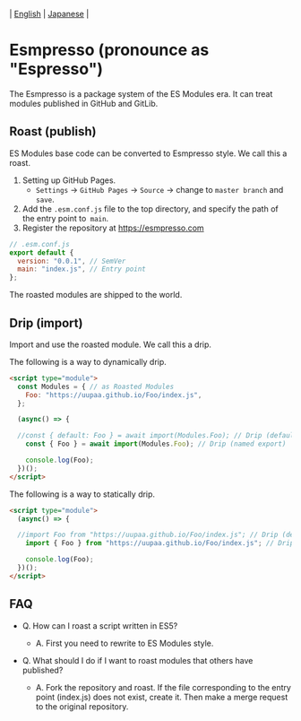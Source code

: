 | [English](README.md) | [Japanese](README.ja.md) |

# Esmpresso (pronounce as "Espresso")

The Esmpresso is a package system of the ES Modules era.
It can treat modules published in GitHub and GitLib.

## Roast (publish)

ES Modules base code can be converted to Esmpresso style. We call this a roast.

1. Setting up GitHub Pages.
    - `Settings` -> `GitHub Pages` -> `Source` -> change to `master branch` and `save`.
2. Add the `.esm.conf.js` file to the top directory, and specify the path of the entry point to` main`.
3. Register the repository at https://esmpresso.com

```js
// .esm.conf.js
export default {
  version: "0.0.1", // SemVer
  main: "index.js", // Entry point
};
```

The roasted modules are shipped to the world.

## Drip (import)

Import and use the roasted module. We call this a drip.

The following is a way to dynamically drip.

```html
<script type="module">
  const Modules = { // as Roasted Modules
    Foo: "https://uupaa.github.io/Foo/index.js",
  };

  (async() => {

  //const { default: Foo } = await import(Modules.Foo); // Drip (default export)
    const { Foo } = await import(Modules.Foo); // Drip (named export)

    console.log(Foo);
  })();
</script>
```

The following is a way to statically drip.

```html
<script type="module">
  (async() => {

  //import Foo from "https://uupaa.github.io/Foo/index.js"; // Drip (default export)
    import { Foo } from "https://uupaa.github.io/Foo/index.js"; // Drip (named export)

    console.log(Foo);
  })();
</script>
```

## FAQ

- Q. How can I roast a script written in ES5?
    - A. First you need to rewrite to ES Modules style.

- Q. What should I do if I want to roast modules that others have published?
    - A. Fork the repository and roast.
        If the file corresponding to the entry point (index.js) does not exist, create it.
        Then make a merge request to the original repository.

